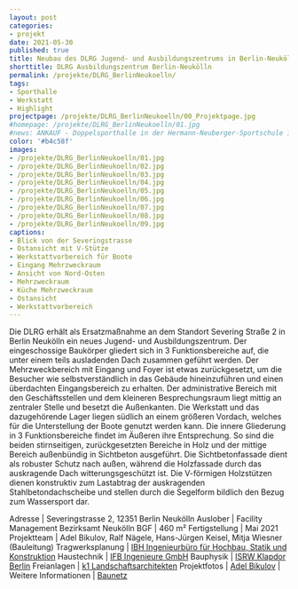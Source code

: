 ```yaml
---
layout: post
categories:
- projekt
date: 2021-05-30
published: true
title: Neubau des DLRG Jugend- und Ausbildungszentrums in Berlin-Neukölln
shorttitle: DLRG Ausbildungszentrum Berlin-Neukölln
permalink: /projekte/DLRG_BerlinNeukoelln/
tags: 
- Sporthalle
- Werkstatt
- Highlight
projectpage: /projekte/DLRG_BerlinNeukoelln/00_Projektpage.jpg
#homepage: /projekte/DLRG_BerlinNeukoelln/01.jpg
#news: ANKAUF - Doppelsporthalle in der Hermann-Neuberger-Sportschule in Saarbrücken
color: '#b4c58f'
images:
- /projekte/DLRG_BerlinNeukoelln/01.jpg
- /projekte/DLRG_BerlinNeukoelln/02.jpg
- /projekte/DLRG_BerlinNeukoelln/03.jpg
- /projekte/DLRG_BerlinNeukoelln/04.jpg
- /projekte/DLRG_BerlinNeukoelln/05.jpg
- /projekte/DLRG_BerlinNeukoelln/06.jpg
- /projekte/DLRG_BerlinNeukoelln/07.jpg
- /projekte/DLRG_BerlinNeukoelln/08.jpg
- /projekte/DLRG_BerlinNeukoelln/09.jpg
captions:
- Blick von der Severingstrasse
- Ostansicht mit V-Stütze
- Werkstattvorbereich für Boote
- Eingang Mehrzweckraum
- Ansicht von Nord-Osten
- Mehrzweckraum
- Küche Mehrzweckraum 
- Ostansicht
- Werkstattvorbereich
---
```


Die DLRG erhält als Ersatzmaßnahme an dem Standort Severing Straße 2 in Berlin Neukölln ein neues Jugend- und Ausbildungszentrum. Der eingeschossige Baukörper gliedert sich in 3 Funktionsbereiche auf, die unter einem teils ausladenden Dach zusammen geführt werden. Der Mehrzweckbereich mit Eingang und Foyer ist etwas zurückgesetzt, um die Besucher wie selbstverständlich in das Gebäude hineinzuführen und einen überdachten Eingangsbereich zu erhalten. Der administrative Bereich mit den Geschäftsstellen und dem kleineren Besprechungsraum liegt mittig an zentraler Stelle und besetzt die Außenkanten. Die Werkstatt und das dazugehörende Lager liegen südlich an einem größeren Vordach, welches für die Unterstellung der Boote genutzt werden kann. 
Die innere Gliederung in 3 Funktionsbereiche findet im Äußeren ihre Entsprechung. So sind die beiden stirnseitigen, zurückgesetzten Bereiche in Holz und der mittige Bereich außenbündig in Sichtbeton ausgeführt. Die Sichtbetonfassade dient als robuster Schutz nach außen, während die Holzfassade durch das auskragende Dach witterungsgeschützt ist. Die V-förmigen Holzstützen dienen konstruktiv zum Lastabtrag der auskragenden Stahlbetondachscheibe und stellen durch die Segelform bildlich den Bezug zum Wassersport dar.


Adresse					|		Severingstrasse 2, 12351 Berlin Neukölln
Auslober				|		Facility Management Bezirksamt Neukölln
BGF						|		460 m²
Fertigstellung			|		Mai 2021
Projektteam				|		Adel Bikulov, Ralf Nägele, Hans-Jürgen Keisel, Mitja Wiesner (Bauleitung)
Tragwerksplanung		|		[IBH Ingenieurbüro für Hochbau, Statik und Konstruktion](https://www.ihb-brandenburg.de)
Haustechnik				|		[IFB Ingenieure GmbH](https://ifb.info)
Bauphysik 				|		[ISRW  Klapdor Berlin](https://www.isrw-klapdor.de)
Freianlagen				|		[k1 Landschaftsarchitekten](http://www.k1-berlin.de)
Projektfotos			|		[Adel Bikulov](https://www.fzwanzig.com)
                               	|    
Weitere Informationen   |   	[Baunetz](https://www.baunetz.de/meldungen/Meldungen-Numrich_Albrecht_Klumpp_in_Berlin-Neukoelln_7694999.html) 
